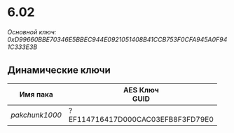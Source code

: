 # 6.02

###### Основной ключ: 0xD99660BBE70346E5BBEC944E0921051408B41CCB753F0CFA945A0F941C333E3B

## Динамические ключи

| Имя пака       | AES Ключ<br/>GUID                      |
|----------------|----------------------------------------|
| *pakchunk1000* | ?<br/>EF114716417D000CAC03EFB8F3FD79E0 |